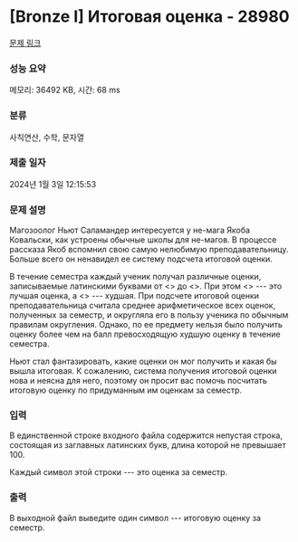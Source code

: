 # [Bronze I] Итоговая оценка - 28980 

[문제 링크](https://www.acmicpc.net/problem/28980) 

### 성능 요약

메모리: 36492 KB, 시간: 68 ms

### 분류

사칙연산, 수학, 문자열

### 제출 일자

2024년 1월 3일 12:15:53

### 문제 설명

<p>Магозоолог Ньют Саламандер интересуется у не-мага Якоба Ковальски, как устроены обычные школы для не-магов. В процессе рассказа Якоб вспомнил свою самую нелюбимую преподавательницу. Больше всего он ненавидел ее систему подсчета итоговой оценки.</p>

<p>В течение семестра каждый ученик получал различные оценки, записываемые латинскими буквами от <<A>> до <<Z>>. При этом <<A>> --- это лучшая оценка, а <<Z>> --- худшая. При подсчете итоговой оценки преподавательница считала среднее арифметическое всех оценок, полученных за семестр, и округляла его в пользу ученика по обычным правилам округления. Однако, по ее предмету нельзя было получить оценку более чем на балл превосходящую худшую оценку в течение семестра.</p>

<p>Ньют стал фантазировать, какие оценки он мог получить и какая бы вышла итоговая. К сожалению, система получения итоговой оценки нова и неясна для него, поэтому он просит вас помочь посчитать итоговую оценку по придуманным им оценкам за семестр.</p>

### 입력 

 <p>В единственной строке входного файла содержится непустая строка, состоящая из заглавных латинских букв, длина которой не превышает 100. </p>

<p>Каждый символ этой строки --- это оценка за семестр.</p>

### 출력 

 <p>В выходной файл выведите один символ --- итоговую оценку за семестр.</p>

